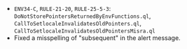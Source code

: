 - `ENV34-C`, `RULE-21-20`, `RULE-25-5-3`: `DoNotStorePointersReturnedByEnvFunctions.ql`, `CallToSetlocaleInvalidatesOldPointers.ql`, `CallToSetlocaleInvalidatesOldPointersMisra.ql`
 - Fixed a misspelling of "subsequent" in the alert message.
